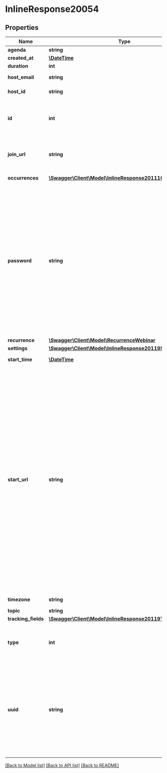 # InlineResponse20054

## Properties
Name | Type | Description | Notes
------------ | ------------- | ------------- | -------------
**agenda** | **string** | Webinar agenda. | [optional] 
**created_at** | [**\DateTime**](\DateTime.md) | Create time. | [optional] 
**duration** | **int** | Webinar duration. | [optional] 
**host_email** | **string** | Email address of the meeting host. | [optional] 
**host_id** | **string** | ID of the user set as host of webinar. | [optional] 
**id** | **int** | Webinar ID in \&quot;**long**\&quot; format(represented as int64 data type in JSON), also known as the webinar number. | [optional] 
**join_url** | **string** | URL to join the Webinar. This URL should only be shared with the users who should be invited to the Webinar. | [optional] 
**occurrences** | [**\Swagger\Client\Model\InlineResponse20111Occurrences[]**](InlineResponse20111Occurrences.md) | Array of occurrence objects. | [optional] 
**password** | **string** | Webinar passcode.   If \&quot;Require a passcode when scheduling new meetings\&quot; setting has been **enabled** **and** [locked](https://support.zoom.us/hc/en-us/articles/115005269866-Using-Tiered-Settings#locked) for the user, the passcode field will be autogenerated for the Webinar in the response even if it is not provided in the API request. &lt;br&gt;&lt;br&gt; **Note:** If the account owner or the admin has configured [minimum passcode requirement settings](https://support.zoom.us/hc/en-us/articles/360033559832-Meeting-and-webinar-passwords#h_a427384b-e383-4f80-864d-794bf0a37604), the passcode value provided here must meet those requirements. &lt;br&gt;&lt;br&gt;If the requirements are enabled, you can view those requirements by calling either the [Get User Settings API](https://marketplace.zoom.us/docs/api-reference/zoom-api/users/usersettings) or the  [Get Account Settings](https://marketplace.zoom.us/docs/api-reference/zoom-api/accounts/accountsettings) API. | [optional] 
**recurrence** | [**\Swagger\Client\Model\RecurrenceWebinar**](RecurrenceWebinar.md) |  | [optional] 
**settings** | [**\Swagger\Client\Model\InlineResponse20119Settings**](InlineResponse20119Settings.md) |  | [optional] 
**start_time** | [**\DateTime**](\DateTime.md) | Webinar start time in GMT/UTC. | [optional] 
**start_url** | **string** | &lt;br&gt;&lt;aside&gt;The &lt;code&gt;start_url&lt;/code&gt; of a Webinar is a URL using which a host or an alternative host can start the Webinar. This URL should only be used by the host of the meeting and should not be shared with anyone other than the host of the Webinar.   The expiration time for the &lt;code&gt;start_url&lt;/code&gt; field listed in the response of [Create a Webinar API](https://marketplace.zoom.us/docs/api-reference/zoom-api/webinars/webinarcreate) is two hours for all regular users.    For users created using the &lt;code&gt;custCreate&lt;/code&gt; option via the [Create Users](https://marketplace.zoom.us/docs/api-reference/zoom-api/users/usercreate) API, the expiration time of the &lt;code&gt;start_url&lt;/code&gt; field is 90 days.   For security reasons, to retrieve the latest value for the &lt;code&gt;start_url&lt;/code&gt; field programmatically (after expiry), you must call the [Retrieve a Webinar API](https://marketplace.zoom.us/docs/api-reference/zoom-api/webinars/webinar) and refer to the value of the &lt;code&gt;start_url&lt;/code&gt; field in the response.&lt;/aside&gt;&lt;br&gt;&lt;br&gt;&lt;br&gt; | [optional] 
**timezone** | **string** | Time zone to format start_time. | [optional] 
**topic** | **string** | Webinar topic. | [optional] 
**tracking_fields** | [**\Swagger\Client\Model\InlineResponse20119TrackingFields[]**](InlineResponse20119TrackingFields.md) | Tracking fields | [optional] 
**type** | **int** | Webinar Types:&lt;br&gt;&#x60;5&#x60; - Webinar.&lt;br&gt;&#x60;6&#x60; - Recurring webinar with no fixed time.&lt;br&gt;&#x60;9&#x60; - Recurring webinar with a fixed time. | [optional] 
**uuid** | **string** | Unique Webinar ID. Each Webinar instance will generate its own Webinar UUID (i.e., after a Webinar ends, a new UUID will be generated for the next instance of the Webinar). You can retrieve a list of UUIDs from past Webinar instances using [this API](https://marketplace.zoom.us/docs/api-reference/zoom-api/webinars/pastwebinars). Please double encode your UUID when using it for API calls if the UUID begins with a &#39;/&#39;or contains &#39;//&#39; in it. | [optional] 

[[Back to Model list]](../README.md#documentation-for-models) [[Back to API list]](../README.md#documentation-for-api-endpoints) [[Back to README]](../README.md)


